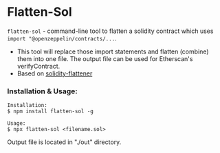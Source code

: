# Flatten-Sol

`flatten-sol` - command-line tool to flatten a solidity contract which uses `import "@openzeppelin/contracts/...`.

- This tool will replace those import statements and flatten (combine) them into one file. The output file can be used for Etherscan's verifyContract.
- Based on [solidity-flattener](https://github.com/poanetwork/solidity-flattener)

### Installation & Usage:

```
Installation:
$ npm install flatten-sol -g

Usage:
$ npx flatten-sol <filename.sol>
```

Output file is located in "./out" directory.
